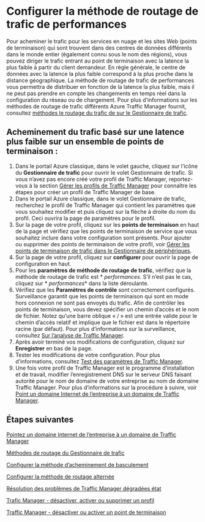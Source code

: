 <properties
   pageTitle="Configurer la méthode de routage de trafic de performances | Microsoft Azure"
   description="Cet article vous aidera à configurer la méthode de routage du trafic performances dans le Gestionnaire de trafic"
   services="traffic-manager"
   documentationCenter=""
   authors="sdwheeler"
   manager="carmonm"
   editor="tysonn" />
<tags
   ms.service="traffic-manager"
   ms.devlang="na"
   ms.topic="article"
   ms.tgt_pltfrm="na"
   ms.workload="infrastructure-services"
   ms.date="10/18/2016"
   ms.author="sewhee" />
<!-- repub for nofollow -->

# <a name="configure-performance-traffic-routing-method"></a>Configurer la méthode de routage de trafic de performances

Pour acheminer le trafic pour les services en nuage et les sites Web (points de terminaison) qui sont trouvent dans des centres de données différents dans le monde entier (également connu sous le nom des régions), vous pouvez diriger le trafic entrant au point de terminaison avec la latence la plus faible à partir du client demandeur. En règle générale, le centre de données avec la latence la plus faible correspond à la plus proche dans la distance géographique. La méthode de routage de trafic de performances vous permettra de distribuer en fonction de la latence la plus faible, mais il ne peut pas prendre en compte les changements en temps réel dans la configuration du réseau ou de chargement. Pour plus d’informations sur les méthodes de routage de trafic différents Azure Traffic Manager fournit, consultez [méthodes le routage du trafic de sur le Gestionnaire de trafic](traffic-manager-routing-methods.md).

## <a name="route-traffic-based-on-lowest-latency-across-a-set-of-endpoints"></a>Acheminement du trafic basé sur une latence plus faible sur un ensemble de points de terminaison :

1. Dans le portail Azure classique, dans le volet gauche, cliquez sur l’icône du **Gestionnaire de trafic** pour ouvrir le volet Gestionnaire de trafic. Si vous n’avez pas encore créé votre profil de Traffic Manager, reportez-vous à la section [Gérer les profils de Traffic Manager](traffic-manager-manage-profiles.md) pour connaître les étapes pour créer un profil de Traffic Manager de base.
2. Dans le portail Azure classique, dans le volet Gestionnaire de trafic, recherchez le profil de Traffic Manager qui contient les paramètres que vous souhaitez modifier et puis cliquez sur la flèche à droite du nom du profil. Ceci ouvrira la page de paramètres pour le profil.
3. Sur la page de votre profil, cliquez sur les **points de terminaison** en haut de la page et vérifiez que les points de terminaison de service que vous souhaitez inclure dans votre configuration sont présents. Pour ajouter ou supprimer des points de terminaison de votre profil, voir [Gérer les points de terminaison de trafic dans le Gestionnaire de périphériques](traffic-manager-endpoints.md).
4. Sur la page de votre profil, cliquez sur **configurer** pour ouvrir la page de configuration en haut.
5. Pour les **paramètres de méthode de routage de trafic**, vérifiez que la méthode de routage de trafic est * *performances*. S’il n’est pas le cas, cliquez sur * *performances** dans la liste déroulante.
6. Vérifiez que les **Paramètres de contrôle** sont correctement configurés. Surveillance garantit que les points de terminaison qui sont en mode hors connexion ne sont pas envoyés du trafic. Afin de contrôler les points de terminaison, vous devez spécifier un chemin d’accès et le nom de fichier. Notez qu’une barre oblique « / » est une entrée valide pour le chemin d’accès relatif et implique que le fichier est dans le répertoire racine (par défaut). Pour plus d’informations sur la surveillance, consultez [Sur l’analyse de Traffic Manager](traffic-manager-monitoring.md).
7. Après avoir terminé vos modifications de configuration, cliquez sur **Enregistrer** en bas de la page.
8. Tester les modifications de votre configuration. Pour plus d’informations, consultez [Test des paramètres de Traffic Manager](traffic-manager-testing-settings.md).
9. Une fois votre profil de Traffic Manager est le programme d’installation et de travail, modifier l’enregistrement DNS sur le serveur DNS faisant autorité pour le nom de domaine de votre entreprise au nom de domaine Traffic Manager. Pour plus d’informations sur la procédure à suivre, voir [Point un domaine Internet de l’entreprise à un domaine de Traffic Manager](traffic-manager-point-internet-domain.md).

## <a name="next-steps"></a>Étapes suivantes


[Pointez un domaine Internet de l’entreprise à un domaine de Traffic Manager](traffic-manager-point-internet-domain.md)

[Méthodes de routage du Gestionnaire de trafic](traffic-manager-routing-methods.md)

[Configurer la méthode d’acheminement de basculement](traffic-manager-configure-failover-routing-method.md)

[Configurer la méthode de routage alternée](traffic-manager-configure-round-robin-routing-method.md)

[Résolution des problèmes de Traffic Manager dégradées état](traffic-manager-troubleshooting-degraded.md)

[Trafic Manager - désactiver, activer ou supprimer un profil](disable-enable-or-delete-a-profile.md)

[Traffic Manager - désactiver ou activer un point de terminaison](disable-or-enable-an-endpoint.md)


